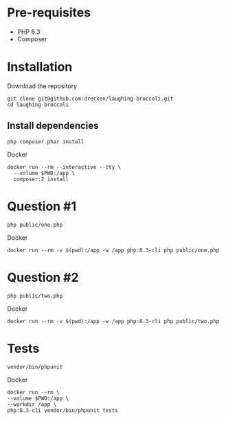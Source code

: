 # Pre-requisites

- PHP 8.3
- Composer

# Installation

Download the repository

```
git clone git@github.com:drecken/laughing-broccoli.git
cd laughing-broccoli
```

## Install dependencies

```
php composer.phar install
```

Docker

```
docker run --rm --interactive --tty \
  --volume $PWD:/app \
  composer:2 install
```

# Question #1

```
php public/one.php
```

Docker

```
docker run --rm -v $(pwd):/app -w /app php:8.3-cli php public/one.php
```

# Question #2

```
php public/two.php
```

Docker

```
docker run --rm -v $(pwd):/app -w /app php:8.3-cli php public/two.php
```

# Tests

```
vendor/bin/phpunit
```

Docker

```
docker run --rm \
--volume $PWD:/app \
--workdir /app \
php:8.3-cli vendor/bin/phpunit tests
```